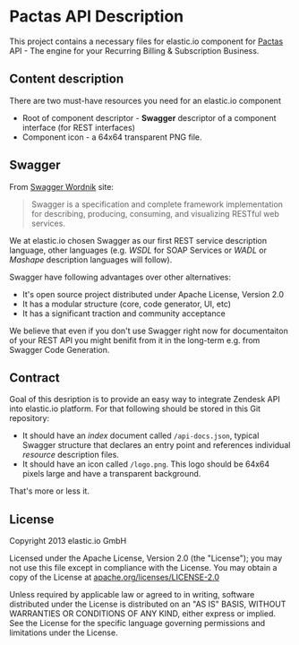 # Pactas API Description

This project contains a necessary files for elastic.io component for [Pactas](http://pactas.com) API - The engine for your
Recurring Billing & Subscription Business.

## Content description

There are two must-have resources you need for an elastic.io component

 * Root of component descriptor - **Swagger** descriptor of a component interface (for REST interfaces)
 * Component icon - a 64x64 transparent PNG file.


## Swagger

From [Swagger Wordnik](http://swagger.wordnik.com/) site:

>Swagger is a specification and complete framework implementation for
>describing, producing, consuming, and visualizing RESTful web services.

We at elastic.io chosen Swagger as our first REST service description language, other languages
(e.g. *WSDL* for SOAP Services or *WADL* or *Mashape* description languages will follow).

Swagger have following advantages over other alternatives:

* It's open source project distributed under Apache License, Version 2.0
* It has a modular structure (core, code generator, UI, etc)
* It has a significant traction and community acceptance

We believe that even if you don't use Swagger right now for documentaiton of your REST API you might benifit
from it in the long-term e.g. from Swagger Code Generation.

## Contract

Goal of this desription is to provide an easy way to integrate Zendesk API into elastic.io platform.
For that following should be stored in this Git repository: 
* It should have an *index* document called ```/api-docs.json```, typical Swagger structure that declares an entry point and references individual *resource* description files.
* It should have an icon called ```/logo.png```. This logo should be 64x64 pixels large and have a transparent background.

That's more or less it.

License
-------

Copyright 2013 elastic.io GmbH

Licensed under the Apache License, Version 2.0 (the "License");
you may not use this file except in compliance with the License.
You may obtain a copy of the License at [apache.org/licenses/LICENSE-2.0](http://www.apache.org/licenses/LICENSE-2.0)

Unless required by applicable law or agreed to in writing, software
distributed under the License is distributed on an "AS IS" BASIS,
WITHOUT WARRANTIES OR CONDITIONS OF ANY KIND, either express or implied.
See the License for the specific language governing permissions and
limitations under the License.

